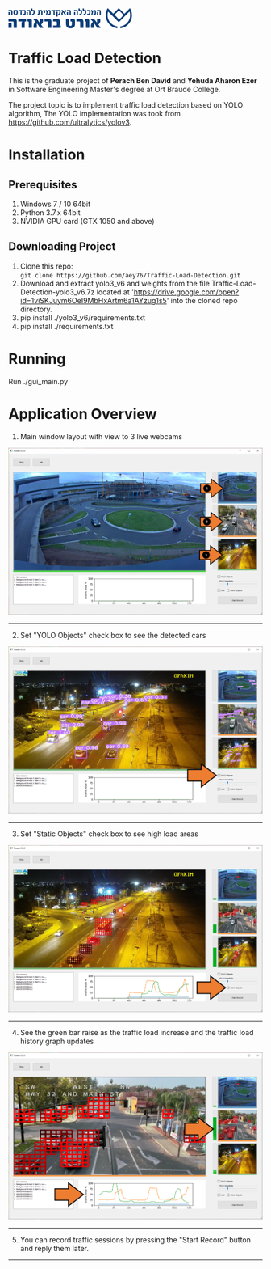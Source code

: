 
![](https://github.com/aey76/Traffic-Load-Detection/blob/master/arts/gasfadf.png "Ort Braude College")

# Traffic Load Detection

This is the graduate project of **Perach Ben David** and **Yehuda Aharon Ezer** in Software Engineering Master's degree at Ort Braude College.  

The project topic is to implement traffic load detection based on YOLO algorithm, The YOLO implementation was took from https://github.com/ultralytics/yolov3.

# Installation

## Prerequisites
1. Windows 7 / 10 64bit
2. Python 3.7.x 64bit
3. NVIDIA GPU card (GTX 1050 and above)

## Downloading Project
1. Clone this repo:  
   `git clone https://github.com/aey76/Traffic-Load-Detection.git`
2. Download and extract yolo3_v6 and weights from the file Traffic-Load-Detection-yolo3_v6.7z located at 'https://drive.google.com/open?id=1viSKJuym6OeI9MbHxArtm6a1AYzug1s5' into the cloned repo directory.
3. pip install ./yolo3_v6/requirements.txt
4. pip install ./requirements.txt

# Running
Run ./gui_main.py

# Application Overview

1. Main window layout with view to 3 live webcams

![](./arts/00_View__With_Arrows.png "00")

---

2. Set "YOLO Objects" check box to see the detected cars

![](./arts/01_YOLO_Objects__With_Arrows.png "01")

---

3. Set "Static Objects" check box to see high load areas

![](./arts/02_Traffic_Load__With_Arrows.png "02")

---

4. See the green bar raise as the traffic load increase and the traffic load history graph updates

![](./arts/03_Traffic_High_Load__With_Arrows.png "03")

---

5. You can record traffic sessions by pressing the "Start Record" button and reply them later.

---
